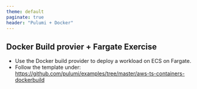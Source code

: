 ```yaml
---
theme: default
paginate: true
header: "Pulumi + Docker"
---
```


## Docker Build provier + Fargate Exercise

- Use the Docker build provider to deploy a workload on ECS on Fargate.
- Follow the template under:
https://github.com/pulumi/examples/tree/master/aws-ts-containers-dockerbuild
